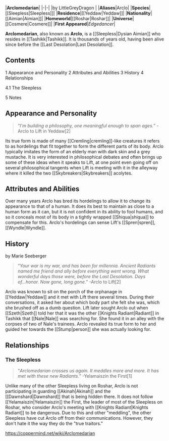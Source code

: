 |**Arclomedarian**|
|-|-|
|by  LittleGreyDragon |
|**Aliases**|Arclo|
|**Species**|[[Sleepless\|Sleepless]]|
|**Residence**|[[Yeddaw\|Yeddaw]]|
|**Nationality**|[[Aimian\|Aimian]]|
|**Homeworld**|[[Roshar\|Roshar]]|
|**Universe**|[[Cosmere\|Cosmere]]|
|**First Appeared**|*Edgedancer*|

**Arclomedarian**, also known as **Arclo**, is a [[Sleepless\|Dysian Aimian]] who resides in [[Tashikk\|Tashikk]]. It is thousands of years old, having been alive since before the [[Last Desolation\|Last Desolation]].

## Contents

1 Appearance and Personality
2 Attributes and Abilities
3 History
4 Relationships

4.1 The Sleepless


5 Notes


## Appearance and Personality
>“*I'm building a philosophy, one meaningful enough to span ages.*”
\-Arclo to Lift in Yeddaw[2]


Its true form is made of many [[Cremling\|cremling]]-like creatures it refers to as hordelings that fit together to form the different parts of its body. Arclo typically imitates the form of an elderly man with dark skin and a grey mustache. It is very interested in philosophical debates and often brings up some of these ideas when it speaks to Lift, at one point even going off on several philosophical tangents when Lift is meeting with it in the alleyway where it killed the two [[Skybreakers\|Skybreakers]] acolytes.

## Attributes and Abilities
Over many years Arclo has bred its hordelings to allow it to change its appearance to that of a human. It does its best to maintain as close to a human form as it can, but it is not confident in its ability to fool humans, and so it conceals most of its body in a tightly wrapped [[Shiqua\|shiqua]] to compensate for this. Arclo's hordelings can sense Lift's [[Spren\|spren]], [[Wyndle\|Wyndle]].

## History
 by  Marie Seeberger 
>“*Your war is my war, and has been for millennia. Ancient Radiants named me friend and ally before everything went wrong. What wonderful days those were, before the Last Desolation. Days of...honor. Now gone, long gone.*”
\-Arclo to Lift[2]


Arclo was known to sit on the porch of the orphanage in [[Yeddaw\|Yeddaw]] and it met with Lift there several times. During their conversations, it asked her about which body part she felt she was, which she brushed off as a dumb question. Lift later sought Arclo out when [[Szeth\|Szeth]] told her that it was the other [[Knights Radiant\|Radiant]] in Tashikk that [[Nale\|Nale]] was searching for. She found it in an alley with the corpses of two of Nale's trainees. Arclo revealed its true form to her and guided her towards the [[Stump\|person]] she was actually looking for.

## Relationships
### The Sleepless
>“*Arclomedarian crosses us again. It meddles more and more. It has met with these new Radiants.*”
\-Yelamaiszin the First[1]


Unlike many of the other Sleepless living on Roshar, Arclo is not participating in guarding [[Akinah\|Akinah]] and the [[Dawnshard\|Dawnshard]] that is being hidden there. It does not follow [[Yelamaiszin\|Yelamaiszin]] the First, the leader of most of the Sleepless on Roshar, who consider Arclo's meeting with [[Knights Radiant\|Knights Radiant]] to be dangerous. Due to this and other "meddling", the other Sleepless have cut Arclo off from their communications. However, they don't hate it the way they do the "true traitors."



https://coppermind.net/wiki/Arclomedarian